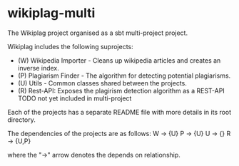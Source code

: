 # wikiplag-multi

The Wikiplag project organised as a sbt multi-project project.

Wikiplag includes the following suprojects:

* (W) Wikipedia Importer - Cleans up wikipedia articles and creates an inverse index. 
* (P) Plagiarism Finder - The algorithm for detecting potential plagiarisms.
* (U) Utils - Common classes shared between the projects.
* (R) Rest-API: Exposes the plagirism detection algorithm as a REST-API TODO not yet included in multi-project

Each of the projects has a separate README file with more details in its root directory.

The dependencies of the projects are as follows:
W -> {U}
P -> {U}
U -> {}
R -> {U,P}

where the "->" arrow denotes the depends on relationship.
